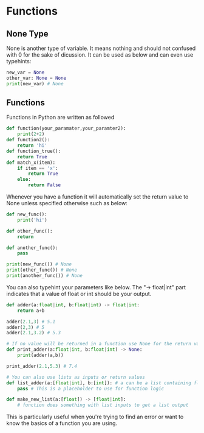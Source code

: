 # Functions
## None Type
None is another type of variable. It means nothing and should not confused with 0 for the sake of dicussion. It can be used as below and can even use typehints:
```python
new_var = None
other_var: None = None
print(new_var) # None
```

## Functions
Functions in Python are written as followed
```python
def function(your_paramater,your_paramter2):
    print(2+2)
def function2():
    return 'hi'
def function_true():
    return True
def match_x(item):
    if item == 'x':
        return True
    else:
        return False
```
Whenever you have a function it will automatically set the return value to None unless specified otherwise such as below:
```python
def new_func():
    print('hi')

def other_func():
    return

def another_func():
    pass

print(new_func()) # None
print(other_func()) # None
print(another_func()) # None
```

You can also typehint your parameters like below. The "-> float|int" part indicates that a value of float or int should be your output. 
```python
def adder(a:float|int, b:float|int) -> float|int:
    return a+b

adder(2.1,3) # 5.1
adder(2,3) # 5
adder(2.1,3.2) # 5.3

# If no value will be returned in a function use None for the return value typehint
def print_adder(a:float|int, b:float|int) -> None:
    print(adder(a,b))

print_adder(2.1,5.3) # 7.4

# You can also use lists as inputs or return values
def list_adder(a:[float|int], b:[int]): # a can be a list containing float values or integer values, and b can be a list that only contains integers
    pass # This is a placeholder to use for function logic

def make_new_list(a:[float]) -> [float|int]:
    # function does something with list inputs to get a list output
```
This is particularly useful when you're trying to find an error or want to know the basics of a function you are using.
